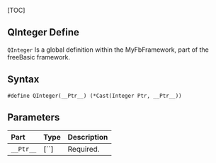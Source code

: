 [TOC]
## QInteger Define

`QInteger` Is a global definition within the MyFbFramework, part of the freeBasic framework.
## Syntax

```freeBasic
#define QInteger(__Ptr__) (*Cast(Integer Ptr, __Ptr__))
```

## Parameters

|Part|Type|Description|
| :------------ | :------------ | :------------ |
|`__Ptr__`|[``]|Required.|
